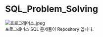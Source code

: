# SQL_Problem_Solving
![프로그래머스_jpeg](https://user-images.githubusercontent.com/115389344/235338950-d1fd96b6-3381-436b-b35e-4239fbdd00b6.jpeg)<br>
프로그래머스 SQL 문제풀이 Repository 입니다. 
